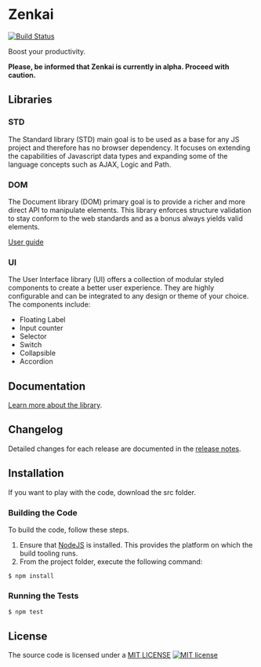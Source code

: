 # Zenkai

[![Build Status](https://dev.azure.com/protolabo/zenkai/_apis/build/status/protolabo.zenkai?branchName=master)](https://dev.azure.com/protolabo/zenkai/_build/latest?definitionId=1&branchName=master)

Boost your productivity.

**Please, be informed that Zenkai is currently in alpha. Proceed with caution.**

## Libraries

### STD

The Standard library (STD) main goal is to be used as a base for any JS project and therefore has no browser dependency.
It focuses on extending the capabilities of Javascript data types and expanding some of the language concepts such as AJAX, Logic and Path.

### DOM

The Document library (DOM) primary goal is to provide a richer and more direct API to manipulate elements.
This library enforces structure validation to stay conform to the web standards and as a bonus always yields valid elements.

[User guide](docs/guide-dom.md)

### UI

The User Interface library (UI) offers a collection of modular styled components to create a better user experience.
They are highly configurable and can be integrated to any design or theme of your choice. The components include:

- Floating Label
- Input counter
- Selector
- Switch
- Collapsible
- Accordion

## Documentation

[Learn more about the library](https://protolabo.github.io/zenkai/index.html).

## Changelog

Detailed changes for each release are documented in the [release notes](CHANGELOG.md).

## Installation

If you want to play with the code, download the src folder.

### Building the Code

To build the code, follow these steps.

1. Ensure that [NodeJS](https://nodejs.org/) is installed. This provides the platform on which the build tooling runs.
2. From the project folder, execute the following command:

```
$ npm install
```

### Running the Tests

```
$ npm test
```

## License

The source code is licensed under a [MIT LICENSE](LICENSE) [![MIT license](https://img.shields.io/badge/License-MIT-blue.svg)](https://lbesson.mit-license.org/)
